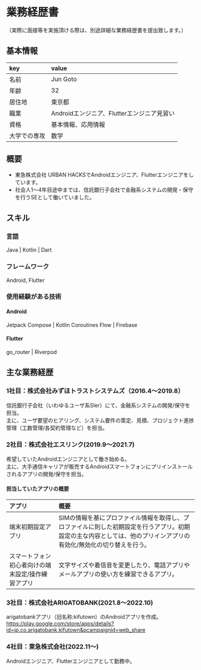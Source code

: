 # 業務経歴書

（実際に面接等を実施頂ける際は、別途詳細な業務経歴書を提出致します。）

## 基本情報
| key | value |
| :--- | :--- |
| 名前 | Jun Goto |
| 年齢 | 32 |
| 居住地 | 東京都 |
| 職業 | Androidエンジニア、Flutterエンジニア見習い |
| 資格 | 基本情報、応用情報 |
| 大学での専攻 | 数学 |

## 概要
- 東急株式会社 URBAN HACKSでAndroidエンジニア、Flutterエンジニアをしています。
- 社会人1〜4年目途中までは、信託銀行子会社で金融系システムの開発・保守を行うSEとして働いていました。

## スキル
### 言語
Java | Kotlin | Dart

### フレームワーク
Android, Flutter

### 使用経験がある技術
#### Android
Jetpack Compose | Kotlin Coroutines Flow | Firebase

#### Flutter
go_router | Riverpod

## 主な業務経歴
### 1社目：株式会社みずほトラストシステムズ（2016.4〜2019.8）
信託銀行子会社（いわゆるユーザ系SIer）にて、金融系システムの開発/保守を担当。<br>
主に、ユーザ要望のヒアリング、システム要件の策定、見積、プロジェクト進捗管理（工数管理/各契約管理など）を担当。<br>

### 2社目：株式会社エスリンク(2019.9〜2021.7)
希望していたAndroidエンジニアとして働き始める。<br>
主に、大手通信キャリアが販売するAndroidスマートフォンにプリインストールされるアプリの開発/保守を担当。
#### 担当していたアプリの概要
| アプリ | 概要 |
| :--- | :--- |
| 端末初期設定アプリ | SIMの情報を基にプロファイル情報を取得し、プロファイルに則した初期設定を行うアプリ。初期設定の主な内容としては、他のプリインアプリの有効化/無効化の切り替えを行う。 |
| スマートフォン初心者向けの端末設定/操作練習アプリ | 文字サイズや着信音を変更したり、電話アプリやメールアプリの使い方を練習できるアプリ。 |



### 3社目：株式会社ARIGATOBANK(2021.8〜2022.10)
arigatobankアプリ（旧名称:kifutown）のAndroidアプリを作成。
https://play.google.com/store/apps/details?id=jp.co.arigatobank.kifutown&pcampaignid=web_share

### 4社目：東急株式会社(2022.11〜)
Androidエンジニア、Flutterエンジニアとして勤務中。